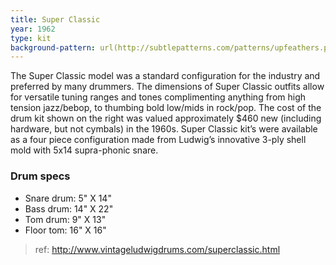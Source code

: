 ```yaml
---
title: Super Classic
year: 1962
type: kit
background-pattern: url(http://subtlepatterns.com/patterns/upfeathers.png)
---
```


The Super Classic model was a standard configuration for the industry and preferred by many drummers. The dimensions of Super Classic outfits allow for versatile tuning ranges and tones complimenting anything from high tension jazz/bebop, to thumbing bold low/mids in rock/pop. The cost of the drum kit shown on the right was valued approximately $460 new (including hardware, but not cymbals) in the 1960s. Super Classic kit’s were available as a four piece configuration made from Ludwig’s innovative 3-ply shell mold with 5x14 supra-phonic snare.

### Drum specs
- Snare drum: 5" X 14"
- Bass drum: 14" X 22"
- Tom drum: 9" X 13"
- Floor tom: 16" X 16"

> ref: http://www.vintageludwigdrums.com/superclassic.html